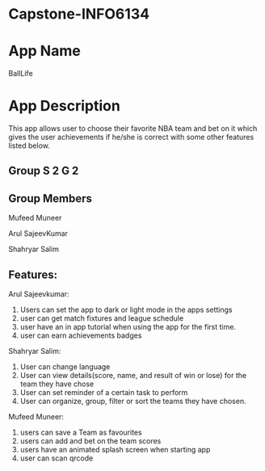 # Capstone-INFO6134

# App Name

BallLife

# App Description

This app allows user to choose their favorite NBA team and bet on it which gives the user achievements if he/she is correct with some other features listed below.

## Group S 2 G 2

## Group Members

Mufeed Muneer

Arul SajeevKumar

Shahryar Salim

## Features:

Arul Sajeevkumar:
1. Users can set the app to dark or light mode in the apps settings
2. user can get match fixtures and league schedule
3. user have an in app tutorial when using the app for the first time.
4. user can earn achievements badges

Shahryar Salim: 
1. ⁠User can change language
2. ⁠⁠User can view details(score, name, and result of win or lose) for the team they have chose
3. User can set reminder of a certain task to perform 
4. ⁠⁠⁠⁠User can organize, group, filter or sort the teams they have chosen.

Mufeed Muneer:  
1. users can save a Team as favourites
2. users can add and bet on the team scores
3. ⁠users have an animated splash screen when starting app
4. ⁠user can scan qrcode
